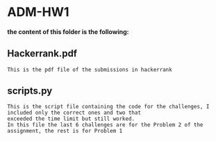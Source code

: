 # ADM-HW1

#### the content of this folder is the following:

## Hackerrank.pdf  
    This is the pdf file of the submissions in hackerrank
## scripts.py
    This is the script file containing the code for the challenges, I included only the correct ones and two that 
    exceeded the time limit but still worked.
    In this file the last 6 challenges are for the Problem 2 of the assignment, the rest is for Problem 1
